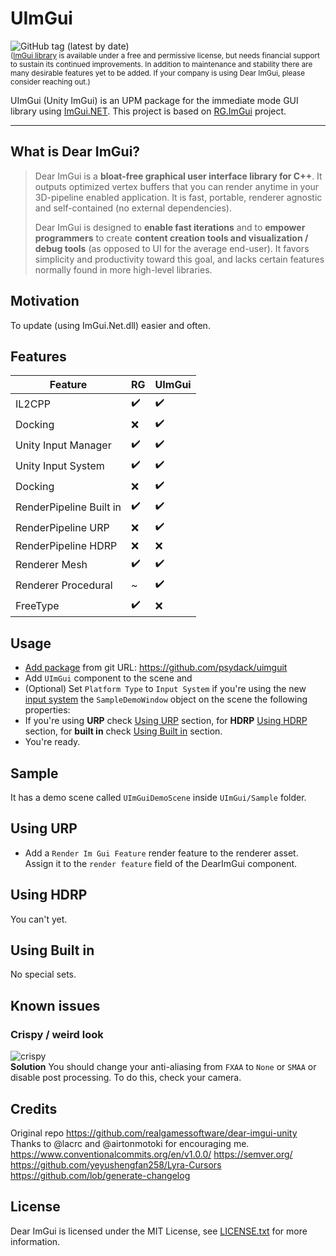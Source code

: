 # UImGui
![GitHub tag (latest by date)](https://img.shields.io/github/v/tag/ocornut/imgui?style=flat-square)  
<sub>([ImGui library](https://github.com/ocornut/imgui) is available under a free and permissive license, but needs financial support to sustain its continued improvements. In addition to maintenance and stability there are many desirable features yet to be added. If your company is using Dear ImGui, please consider reaching out.)</sub>

UImGui (Unity ImGui) is an UPM package for the immediate mode GUI library using [ImGui.NET](https://github.com/mellinoe/ImGui.NET).
This project is based on [RG.ImGui](https://github.com/realgamessoftware/dear-imgui-unity) project. 

----

## What is Dear ImGui?

> Dear ImGui is a **bloat-free graphical user interface library for C++**. It outputs optimized vertex buffers that you can render anytime in your 3D-pipeline enabled application. It is fast, portable, renderer agnostic and self-contained (no external dependencies).
> 
> Dear ImGui is designed to **enable fast iterations** and to **empower programmers** to create **content creation tools and visualization / debug tools** (as opposed to UI for the average end-user). It favors simplicity and productivity toward this goal, and lacks certain features normally found in more high-level libraries.


## Motivation

To update (using ImGui.Net.dll) easier and often.

## Features

| Feature                   |         RG         |      UImGui        | 
| -----------------         | ------------------ | ------------------ |
| IL2CPP                    | :heavy_check_mark: | :heavy_check_mark: |
| Docking                   | :x:                | :heavy_check_mark: |
| Unity Input Manager       | :heavy_check_mark: | :heavy_check_mark: |
| Unity Input System        | :heavy_check_mark: | :heavy_check_mark: |
| Docking                   | :x:                | :heavy_check_mark: |
| RenderPipeline Built in   | :heavy_check_mark: | :heavy_check_mark: |
| RenderPipeline URP        | :x:                | :heavy_check_mark: |
| RenderPipeline HDRP       | :x:                | :x:                |
| Renderer Mesh             | :heavy_check_mark: | :heavy_check_mark: |
| Renderer Procedural       |          ~         | :heavy_check_mark: |
| FreeType                  | :heavy_check_mark: | :x:                |

Usage
-------
- [Add package](https://docs.unity3d.com/Manual/upm-ui-giturl.html) from git URL: https://github.com/psydack/uimguit
- Add `UImGui` component to the scene and
- (Optional) Set `Platform Type` to `Input System` if you're using the new [input system](https://docs.unity3d.com/Packages/com.unity.inputsystem@1.0/manual/index.html) the `SampleDemoWindow` object on the scene the following properties:
- If you're using **URP** check [Using URP](https://github.com/psydack/uimgui#using-urp) section, for **HDRP** [Using HDRP](https://github.com/psydack/uimgui#using-hdrp) section, for **built in** check [Using Built in](https://github.com/psydack/uimgui#using-hdrp) section.
- You're ready.

Sample
-------
It has a demo scene called `UImGuiDemoScene` inside `UImGui/Sample` folder.

Using URP
-------
- Add a `Render Im Gui Feature` render feature to the renderer asset. Assign it to the `render feature` field of the DearImGui component.

Using HDRP
-------
You can't yet. 

Using Built in
-------
No special sets.

Known issues
-------

### Crispy / weird look
![crispy](https://user-images.githubusercontent.com/961971/119237759-e6bfc680-bb14-11eb-8118-b91babee6242.png)  
**Solution** You should change your anti-aliasing from `FXAA` to `None` or `SMAA` or disable post processing. To do this, check your camera.

Credits
-------
Original repo https://github.com/realgamessoftware/dear-imgui-unity  
Thanks to @lacrc and @airtonmotoki for encouraging me.
https://www.conventionalcommits.org/en/v1.0.0/
https://semver.org/  
https://github.com/yeyushengfan258/Lyra-Cursors  
https://github.com/lob/generate-changelog  

License
-------

Dear ImGui is licensed under the MIT License, see [LICENSE.txt](https://github.com/ocornut/imgui/blob/master/LICENSE.txt) for more information.

